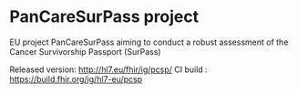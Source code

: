 # PanCareSurPass project
EU project PanCareSurPass aiming to conduct a robust assessment of the Cancer Survivorship Passport (SurPass)

Released version: http://hl7.eu/fhir/ig/pcsp/
CI build : https://build.fhir.org/ig/hl7-eu/pcsp
